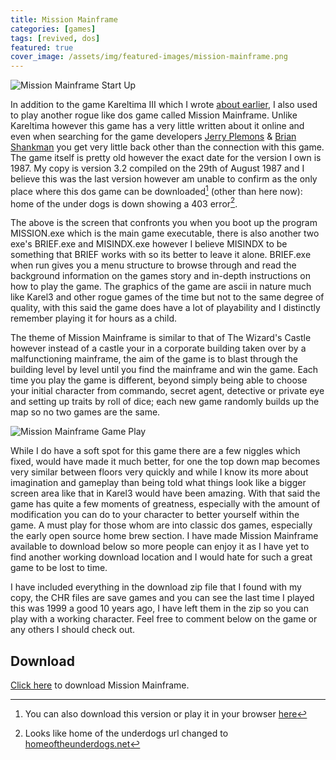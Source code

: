 ```yaml
---
title: Mission Mainframe
categories: [games]
tags: [revived, dos]
featured: true
cover_image: /assets/img/featured-images/mission-mainframe.png
---
```


![Mission Mainframe Start Up](/assets/img/mission-mainframe-1.png "Mission Mainframe Start Up")

In addition to the game Kareltima III which I wrote [about earlier](/blog/games/kareltima-iii-the-self-beating-machine/), I also used to play another rogue like dos game called Mission Mainframe. Unlike Kareltima however this game has a very little written about it online and even when searching for the game developers [Jerry Plemons](http://www.google.co.uk/search?q=Jerry+Plemons) &amp; [Brian Shankman](http://www.google.co.uk/search?q=Brian+Shankman) you get very little back other than the connection with this game. The game itself is pretty old however the exact date for the version I own is 1987. My copy is version 3.2 compiled on the 29th of August 1987 and I believe this was the last version however am unable to confirm as the only place where this dos game can be downloaded[^1] (other than here now): home of the under dogs is down showing a 403 error[^2].

The above is the screen that confronts you when you boot up the program MISSION.exe which is the main game executable, there is also another two exe's BRIEF.exe and MISINDX.exe however I believe MISINDX to be something that BRIEF works with so its better to leave it alone. BRIEF.exe when run gives you a menu structure to browse through and read the background information on the games story and in-depth instructions on how to play the game. The graphics of the game are ascii in nature much like Karel3 and other rogue games of the time but not to the same degree of quality, with this said the game does have a lot of playability and I distinctly remember playing it for hours as a child. 

The theme of Mission Mainframe is similar to that of The Wizard's Castle however instead of a castle your in a corporate building taken over by a malfunctioning mainframe, the aim of the game is to blast through the building level by level until you find the mainframe and win the game. Each time you play the game is different, beyond simply being able to choose your initial character from commando, secret agent, detective or private eye and setting up traits by roll of dice; each new game randomly builds up the map so no two games are the same.

![Mission Mainframe Game Play](/assets/img/mission-mainframe-2.png "Mission Mainframe Game Play")

While I do have a soft spot for this game there are a few niggles which fixed, would have made it much better, for one the top down map becomes very similar between floors very quickly and while I know its more about imagination and gameplay than being told what things look like a bigger screen area like that in Karel3 would have been amazing. With that said the game has quite a few moments of greatness, especially with the amount of modification you can do to your character to better yourself within the game. A must play for those whom are into classic dos games, especially the early open source home brew section. I have made Mission Mainframe available to download below so more people can enjoy it as I have yet to find another working download location and I would hate for such a great game to be lost to time.

I have included everything in the download zip file that I found with my copy, the CHR files are save games and you can see the last time I played this was 1999 a good 10 years ago, I have left them in the zip so you can play with a working character. Feel free to comment below on the game or any others I should check out.

## Download

[Click here](/files/mission-mainframe-dos.zip) to download Mission Mainframe.

[^1]: You can also download this version or play it in your browser [here](http://www.myabandonware.com/game/mission-mainframe-2e6)
[^2]: Looks like home of the underdogs url changed to [homeoftheunderdogs.net](http://homeoftheunderdogs.net/game.php?id=4772)